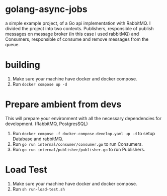 # golang-async-jobs
a simple example project, of a Go api implementation with RabbitMQ. I divided the project into two contexts. Publishers, responsible of publish messages on message broker (in this case i used rabbitMQ) and Consumers, responsible of consume and remove messages from the queue.

# building
 1) Make sure your machine have docker and docker compose.
 2) Run ``` docker compose up -d ```

# Prepare ambient from devs
This will prepare your environment with all the necessary dependencies for development. (RabbitMQ, PostgresSQL)
 1) Run ``` docker compose -f docker-compose-develop.yaml up -d ``` to setup Database and rabbitMQ.
 2) Run ``` go run internal/consumer/consumer.go ``` to run Consumers.
 2) Run ``` go run internal/publisher/publisher.go ``` to run Publishers.

# Load Test
 1) Make sure your machine have docker and docker compose.
 2) Run ``` sh run-load-test.sh ```